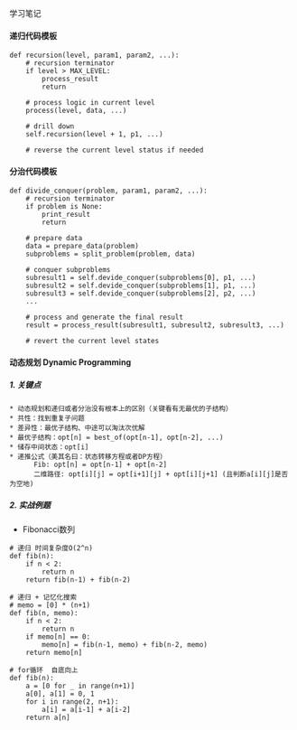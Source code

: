 学习笔记

#### 递归代码模板
```
def recursion(level, param1, param2, ...):
    # recursion terminator
    if level > MAX_LEVEL:
        process_result
        return
    
    # process logic in current level
    process(level, data, ...)

    # drill down
    self.recursion(level + 1, p1, ...)
    
    # reverse the current level status if needed
```

#### 分治代码模板
```
def divide_conquer(problem, param1, param2, ...):
    # recursion terminator
    if problem is None:
        print_result
        return
    
    # prepare data
    data = prepare_data(problem)
    subproblems = split_problem(problem, data)

    # conquer subproblems
    subresult1 = self.devide_conquer(subproblems[0], p1, ...)
    subresult2 = self.devide_conquer(subproblems[1], p1, ...)
    subresult3 = self.devide_conquer(subproblems[2], p2, ...)
    ...

    # process and generate the final result
    result = process_result(subresult1, subresult2, subresult3, ...)

    # revert the current level states
```

#### 动态规划 Dynamic Programming
##### 1. 关键点
    * 动态规划和递归或者分治没有根本上的区别（关键看有无最优的子结构）
    * 共性：找到重复子问题
    * 差异性：最优子结构、中途可以淘汰次优解
    * 最优子结构：opt[n] = best_of(opt[n-1], opt[n-2], ...)
    * 储存中间状态：opt[i]
    * 递推公式（美其名曰：状态转移方程或者DP方程）
          Fib: opt[n] = opt[n-1] + opt[n-2]
          二维路径: opt[i][j] = opt[i+1][j] + opt[i][j+1] (且判断a[i][j]是否为空地)

##### 2. 实战例题
* Fibonacci数列
```
# 递归 时间复杂度O(2^n)
def fib(n):
    if n < 2:
        return n
    return fib(n-1) + fib(n-2)

# 递归 + 记忆化搜索
# memo = [0] * (n+1)
def fib(n, memo):
    if n < 2:
        return n
    if memo[n] == 0:
        memo[n] = fib(n-1, memo) + fib(n-2, memo)
    return memo[n]

# for循环  自底向上
def fib(n):
    a = [0 for _ in range(n+1)]
    a[0], a[1] = 0, 1
    for i in range(2, n+1):
        a[i] = a[i-1] + a[i-2]
    return a[n]
```
